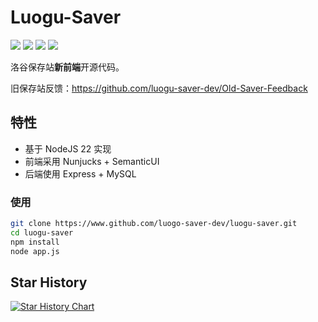 # Luogu-Saver


![](https://img.shields.io/badge/node-v22.18.0-brightgreen)
![](https://img.shields.io/github/last-commit/luogu-saver-dev/luogu-saver)
![](https://www.codefactor.io/repository/github/luogu-saver-dev/luogu-saver/badge)
![](https://img.shields.io/github/license/luogu-saver-dev/luogu-saver)

洛谷保存站**新前端**开源代码。

旧保存站反馈：<https://github.com/luogu-saver-dev/Old-Saver-Feedback>

## 特性

- 基于 NodeJS 22 实现
- 前端采用 Nunjucks + SemanticUI
- 后端使用 Express + MySQL

### 使用

```bash
git clone https://www.github.com/luogo-saver-dev/luogu-saver.git
cd luogu-saver
npm install
node app.js
```
## Star History

[![Star History Chart](https://api.star-history.com/svg?repos=luogu-saver-dev/luogu-saver&type=Date)](https://www.star-history.com/#luogu-saver-dev/luogu-saver&Date)
